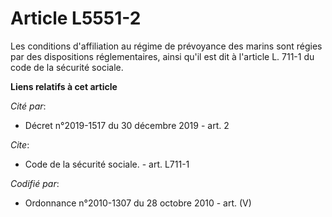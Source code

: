 # Article L5551-2

Les conditions d'affiliation au régime de prévoyance des marins sont régies par des dispositions réglementaires, ainsi qu'il
est dit à l'article L. 711-1 du code de la sécurité sociale.

**Liens relatifs à cet article**

_Cité par_:

  - Décret n°2019-1517 du 30 décembre 2019 - art. 2

_Cite_:

  - Code de la sécurité sociale. - art. L711-1

_Codifié par_:

  - Ordonnance n°2010-1307 du 28 octobre 2010 - art. (V)
